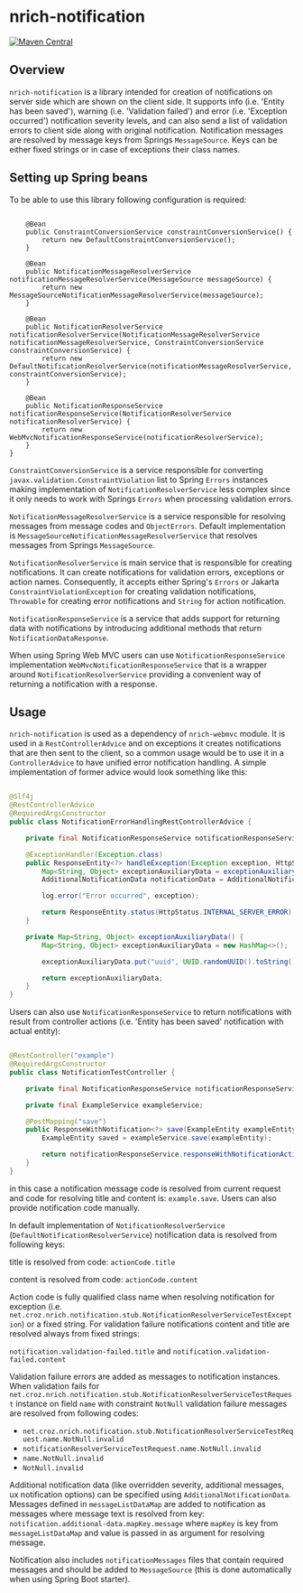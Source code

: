 # nrich-notification

[![Maven Central](https://maven-badges.herokuapp.com/maven-central/net.croz.nrich/nrich-notification/badge.svg?color=blue)](https://maven-badges.herokuapp.com/maven-central/net.croz.nrich/nrich-notification)

## Overview

`nrich-notification` is a library intended for creation of notifications on server side which are shown on the client side. It supports info (i.e. 'Entity has been saved'), warning (i.e. 'Validation
failed') and error (i.e. 'Exception occurred') notification severity levels, and can also send a list of validation errors to client side along with original notification. Notification messages are
resolved by message keys from Springs `MessageSource`. Keys can be either fixed strings or in case of exceptions their class names.

## Setting up Spring beans

To be able to use this library following configuration is required:

```

    @Bean
    public ConstraintConversionService constraintConversionService() {
        return new DefaultConstraintConversionService();
    }

    @Bean
    public NotificationMessageResolverService notificationMessageResolverService(MessageSource messageSource) {
        return new MessageSourceNotificationMessageResolverService(messageSource);
    }

    @Bean
    public NotificationResolverService notificationResolverService(NotificationMessageResolverService notificationMessageResolverService, ConstraintConversionService constraintConversionService) {
        return new DefaultNotificationResolverService(notificationMessageResolverService, constraintConversionService);
    }

    @Bean
    public NotificationResponseService notificationResponseService(NotificationResolverService notificationResolverService) {
        return new WebMvcNotificationResponseService(notificationResolverService);
    }
}

```

`ConstraintConversionService` is a service responsible for converting `javax.validation.ConstraintViolation` list to Spring `Errors`
instances making implementation of `NotificationResolverService` less complex since it only needs to work with Springs `Errors` when processing validation errors.

`NotificationMessageResolverService` is a service responsible for resolving messages from message codes and
`ObjectErrors`. Default implementation is `MessageSourceNotificationMessageResolverService` that resolves messages from Springs `MessageSource`.

`NotificationResolverService` is main service that is responsible for creating notifications. It can create notifications for validation errors, exceptions or action names.
Consequently, it accepts either Spring's `Errors` or Jakarta `ConstraintViolationException` for creating validation notifications, `Throwable` for creating error notifications and
`String` for action notification.

`NotificationResponseService` is a service that adds support for returning data with notifications by introducing additional methods that return `NotificationDataResponse`.

When using Spring Web MVC users can use `NotificationResponseService` implementation `WebMvcNotificationResponseService` that is a wrapper around `NotificationResolverService` providing a
convenient way of returning a notification with a response.

## Usage

`nrich-notification` is used as a dependency of `nrich-webmvc` module. It is used in a `RestControllerAdvice` and on exceptions it creates notifications that are then sent to the client,
so a common usage would be to use it in a `ControllerAdvice` to have unified error notification handling.
A simple implementation of former advice would look something like this:

```java

@Slf4j
@RestControllerAdvice
@RequiredArgsConstructor
public class NotificationErrorHandlingRestControllerAdvice {

    private final NotificationResponseService notificationResponseService;

    @ExceptionHandler(Exception.class)
    public ResponseEntity<?> handleException(Exception exception, HttpServletRequest request) {
        Map<String, Object> exceptionAuxiliaryData = exceptionAuxiliaryData();
        AdditionalNotificationData notificationData = AdditionalNotificationData.builder().messageListData(exceptionAuxiliaryData).build())

        log.error("Error occurred", exception);

        return ResponseEntity.status(HttpStatus.INTERNAL_SERVER_ERROR).body(notificationResponseService.responseWithExceptionNotification(exception, notificationData);
    }

    private Map<String, Object> exceptionAuxiliaryData() {
        Map<String, Object> exceptionAuxiliaryData = new HashMap<>();

        exceptionAuxiliaryData.put("uuid", UUID.randomUUID().toString());

        return exceptionAuxiliaryData;
    }
}


```

Users can also use `NotificationResponseService` to return notifications with result from controller actions (i.e. 'Entity has been saved' notification with actual entity):

```java

@RestController("example")
@RequiredArgsConstructor
public class NotificationTestController {

    private final NotificationResponseService notificationResponseService;

    private final ExampleService exampleService;

    @PostMapping("save")
    public ResponseWithNotification<?> save(ExampleEntity exampleEntity) {
        ExampleEntity saved = exampleService.save(exampleEntity);

        return notificationResponseService.responseWithNotificationActionResolvedFromRequest(saved);
    }
}


```

in this case a notification message code is resolved from current request and code for resolving title and content is: `example.save`. Users can also provide notification code manually.

In default implementation of `NotificationResolverService` (`DefaultNotificationResolverService`) notification data is resolved from following keys:

title is resolved from code: `actionCode.title`

content is resolved from code: `actionCode.content`

Action code is fully qualified class name when resolving notification for exception (i.e. `net.croz.nrich.notification.stub.NotificationResolverServiceTestException`) or a fixed string. For validation
failure notifications content and title are resolved always from fixed strings:

`notification.validation-failed.title` and `notification.validation-failed.content`

Validation failure errors are added as messages to notification instances. When validation fails for `net.croz.nrich.notification.stub.NotificationResolverServiceTestRequest` instance on field  `name`
with constraint `NotNull` validation failure messages are resolved from following codes:

- `net.croz.nrich.notification.stub.NotificationResolverServiceTestRequest.name.NotNull.invalid`
- `notificationResolverServiceTestRequest.name.NotNull.invalid`
- `name.NotNull.invalid`
- `NotNull.invalid`

Additional notification data (like overridden severity, additional messages, ux notification options) can be specified using `AdditionalNotificationData`. Messages defined in `messageListDataMap` are
added to notification as messages where message text is resolved from key: `notification.additional-data.mapKey.message` where `mapKey`
is key from  `messageListDataMap` and value is passed in as argument for resolving message.

Notification also includes `notificationMessages` files that contain required messages and should be added to `MessageSource` (this is done automatically when using Spring Boot starter).

